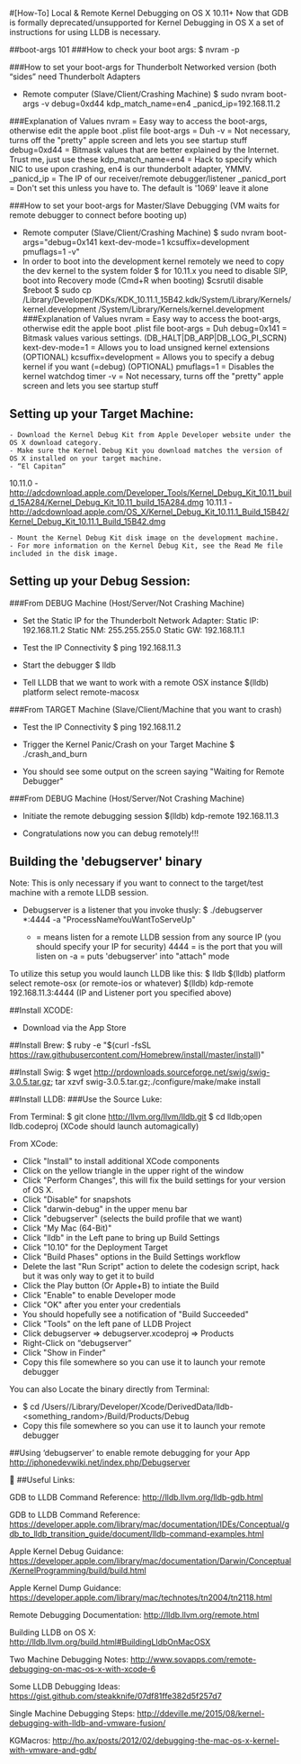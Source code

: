 #[How-To] Local & Remote Kernel Debugging on OS X 10.11+
Now that GDB is formally deprecated/unsupported for Kernel Debugging in OS X a set of instructions for using LLDB is necessary.

##boot-args 101
###How to check your boot args:
	$ nvram -p

###How to set your boot-args for Thunderbolt Networked version (both “sides” need Thunderbolt Adapters
- Remote computer (Slave/Client/Crashing Machine)
	$ sudo nvram boot-args -v debug=0xd44 kdp_match_name=en4 _panicd_ip=192.168.11.2

###Explanation of Values
	nvram 	 		= Easy way to access the boot-args, otherwise edit the apple boot .plist file
	boot-args 		= Duh
	-v 	            		= Not necessary, turns off the "pretty" apple screen and lets you see startup stuff
	debug=0xd44		= Bitmask values that are better explained by the Internet. Trust me, just use these
	kdp_match_name=en4	= Hack to specify which NIC to use upon crashing, en4 is our thunderbolt adapter, YMMV.
	_panicd_ip		= The IP of our receiver/remote debugger/listener
	_panicd_port		= Don't set this unless you have to. The default is '1069' leave it alone

###How to set your boot-args for Master/Slave Debugging
(VM waits for remote debugger to connect before booting up)
- Remote computer (Slave/Client/Crashing Machine)
$ sudo nvram boot-args="debug=0x141 kext-dev-mode=1 kcsuffix=development pmuflags=1 -v"
- In order to boot into the development kernel remotely we need to copy the dev kernel to the system folder
$ for 10.11.x you need to disable SIP, boot into Recovery mode (Cmd+R when booting)
		$csrutil disable
		$reboot
	$ sudo cp /Library/Developer/KDKs/KDK_10.11.1_15B42.kdk/System/Library/Kernels/kernel.development /System/Library/Kernels/kernel.development 
###Explanation of Values
nvram 	 		= Easy way to access the boot-args, otherwise edit the apple boot .plist file
boot-args 		= Duh
debug=0x141		= Bitmask values various settings. (DB_HALT|DB_ARP|DB_LOG_PI_SCRN)
kext-dev-mode=1	= Allows you to load unsigned kernel extensions (OPTIONAL)
kcsuffix=development	= Allows you to specify a debug kernel if you want (=debug) (OPTIONAL)
pmuflags=1		= Disables the kernel watchdog timer
-v 	            		= Not necessary, turns off the "pretty" apple screen and lets you see startup stuff
## Setting up your Target Machine:
	- Download the Kernel Debug Kit from Apple Developer website under the OS X download category.
	- Make sure the Kernel Debug Kit you download matches the version of OS X installed on your target machine.
	- “El Capitan”
10.11.0 - http://adcdownload.apple.com/Developer_Tools/Kernel_Debug_Kit_10.11_build_15A284/Kernel_Debug_Kit_10.11_build_15A284.dmg
10.11.1 - http://adcdownload.apple.com/OS_X/Kernel_Debug_Kit_10.11.1_Build_15B42/Kernel_Debug_Kit_10.11.1_Build_15B42.dmg

	- Mount the Kernel Debug Kit disk image on the development machine.
	- For more information on the Kernel Debug Kit, see the Read Me file included in the disk image.

## Setting up your Debug Session:
###From DEBUG Machine (Host/Server/Not Crashing Machine)
- Set the Static IP for the Thunderbolt Network Adapter:
	Static IP: 192.168.11.2
	Static NM: 255.255.255.0
	Static GW: 192.168.11.1

- Test the IP Connectivity
	$ ping 192.168.11.3

- Start the debugger
	$ lldb

- Tell LLDB that we want to work with a remote OSX instance
	$(lldb) platform select remote-macosx


###From TARGET Machine (Slave/Client/Machine that you want to crash)
- Test the IP Connectivity
	$ ping 192.168.11.2

- Trigger the Kernel Panic/Crash on your Target Machine
	$ ./crash_and_burn

- You should see some output on the screen saying "Waiting for Remote Debugger"


###From DEBUG Machine (Host/Server/Not Crashing Machine)
- Initiate the remote debugging session
	$(lldb) kdp-remote 192.168.11.3

- Congratulations now you can debug remotely!!!


## Building the 'debugserver' binary
Note: This is only necessary if you want to connect to the target/test machine with a remote LLDB session.

- Debugserver is a listener that you invoke thusly:
	$ ./debugserver *:4444 -a "ProcessNameYouWantToServeUp"

	*	= means listen for a remote LLDB session from any source IP (you should specify your IP for security)
	4444 	= is the port that you will listen on
	-a 	= puts 'debugserver' into "attach" mode

To utilize this setup you would launch LLDB like this:
	$ lldb
	$(lldb) platform select remote-osx (or remote-ios or whatever)
	$(lldb) kdp-remote 192.168.11.3:4444 (IP and Listener port you specified above)

##Install XCODE:
- Download via the App Store

##Install Brew:
$ ruby -e "$(curl -fsSL https://raw.githubusercontent.com/Homebrew/install/master/install)"

##Install Swig: 
$ wget http://prdownloads.sourceforge.net/swig/swig-3.0.5.tar.gz; tar xzvf swig-3.0.5.tar.gz;./configure/make/make install

##Install LLDB:
###Use the Source Luke:

From Terminal:
$ git clone http://llvm.org/llvm/lldb.git
$ cd lldb;open lldb.codeproj (XCode should launch automagically)

From XCode:
- Click "Install" to install additional XCode components
- Click on the yellow triangle in the upper right of the window
- Click "Perform Changes", this will fix the build settings for your version of OS X.
- Click "Disable" for snapshots
- Click "darwin-debug" in the upper menu bar
- Click "debugserver" (selects the build profile that we want)
- Click "My Mac (64-Bit)"
- Click "lldb" in the Left pane to bring up Build Settings
- Click "10.10" for the Deployment Target
- Click "Build Phases" options in the Build Settings workflow
- Delete the last "Run Script" action to delete the codesign script, hack but it was only way to get it to build
- Click the Play button (Or Apple+B) to intiate the Build
- Click "Enable" to enable Developer mode
- Click "OK" after you enter your credentials
- You should hopefully see a notification of "Build Succeeded"
- Click "Tools" on the left pane of LLDB Project
- Click debugserver => debugserver.xcodeproj => Products
- Right-Click on “debugserver”
- Click "Show in Finder"
- Copy this file somewhere so you can use it to launch your remote debugger

You can also Locate the binary directly from Terminal:
- $ cd /Users/<yourname>/Library/Developer/Xcode/DerivedData/lldb-<something_random>/Build/Products/Debug
- Copy this file somewhere so you can use it to launch your remote debugger

##Using ‘debugserver’ to enable remote debugging for your App
http://iphonedevwiki.net/index.php/Debugserver




##Useful Links:

GDB to LLDB Command Reference:
http://lldb.llvm.org/lldb-gdb.html

GDB to LLDB Command Reference:	https://developer.apple.com/library/mac/documentation/IDEs/Conceptual/gdb_to_lldb_transition_guide/document/lldb-command-examples.html

Apple Kernel Debug Guidance:	https://developer.apple.com/library/mac/documentation/Darwin/Conceptual/KernelProgramming/build/build.html

Apple Kernel Dump Guidance:
https://developer.apple.com/library/mac/technotes/tn2004/tn2118.html

Remote Debugging Documentation:
http://lldb.llvm.org/remote.html

Building LLDB on OS X:
http://lldb.llvm.org/build.html#BuildingLldbOnMacOSX

Two Machine Debugging Notes:
http://www.sovapps.com/remote-debugging-on-mac-os-x-with-xcode-6

Some LLDB Debugging Ideas:
https://gist.github.com/steakknife/07df81ffe382d5f257d7

Single Machine Debugging Steps:
http://ddeville.me/2015/08/kernel-debugging-with-lldb-and-vmware-fusion/

KGMacros:
http://ho.ax/posts/2012/02/debugging-the-mac-os-x-kernel-with-vmware-and-gdb/
